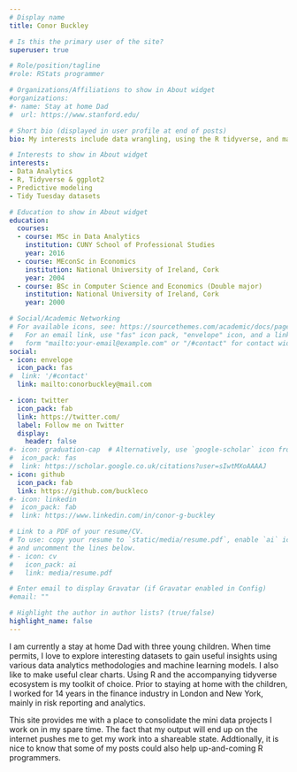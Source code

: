 ```yaml
---
# Display name
title: Conor Buckley

# Is this the primary user of the site?
superuser: true

# Role/position/tagline
#role: RStats programmer

# Organizations/Affiliations to show in About widget
#organizations:
#- name: Stay at home Dad
#  url: https://www.stanford.edu/

# Short bio (displayed in user profile at end of posts)
bio: My interests include data wrangling, using the R tidyverse, and making insightful charts.

# Interests to show in About widget
interests:
- Data Analytics
- R, Tidyverse & ggplot2
- Predictive modeling
- Tidy Tuesday datasets

# Education to show in About widget
education:
  courses:
  - course: MSc in Data Analytics
    institution: CUNY School of Professional Studies
    year: 2016
  - course: MEconSc in Economics
    institution: National University of Ireland, Cork
    year: 2004
  - course: BSc in Computer Science and Economics (Double major)
    institution: National University of Ireland, Cork
    year: 2000

# Social/Academic Networking
# For available icons, see: https://sourcethemes.com/academic/docs/page-builder/#icons
#   For an email link, use "fas" icon pack, "envelope" icon, and a link in the
#   form "mailto:your-email@example.com" or "/#contact" for contact widget.
social:
- icon: envelope
  icon_pack: fas
#  link: '/#contact'
  link: mailto:conorbuckley@mail.com

- icon: twitter
  icon_pack: fab
  link: https://twitter.com/
  label: Follow me on Twitter
  display:
    header: false
#- icon: graduation-cap  # Alternatively, use `google-scholar` icon from `ai` icon pack
#  icon_pack: fas
#  link: https://scholar.google.co.uk/citations?user=sIwtMXoAAAAJ
- icon: github
  icon_pack: fab
  link: https://github.com/buckleco
#- icon: linkedin
#  icon_pack: fab
#  link: https://www.linkedin.com/in/conor-g-buckley

# Link to a PDF of your resume/CV.
# To use: copy your resume to `static/media/resume.pdf`, enable `ai` icons in `params.toml`, 
# and uncomment the lines below.
# - icon: cv
#   icon_pack: ai
#   link: media/resume.pdf

# Enter email to display Gravatar (if Gravatar enabled in Config)
#email: ""

# Highlight the author in author lists? (true/false)
highlight_name: false
---
```


I am currently a stay at home Dad with three young children. When time permits, I love to explore interesting datasets to gain useful insights using various data analytics methodologies and machine learning models. I also like to make useful clear charts. Using R and the accompanying tidyverse ecosystem is my toolkit of choice. Prior to staying at home with the children, I worked for 14 years in the finance industry in London and New York, mainly in risk reporting and analytics. 

This site provides me with a place to consolidate the mini data projects I work on in my spare time. The fact that my output will end up on the internet pushes me to get my work into a shareable state. Addtionally, it is nice to know that some of my posts could also help up-and-coming R programmers.

<!---Download my resumé.... See old backed up version for code. --->
